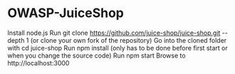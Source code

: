 # OWASP-JuiceShop
Install node.js
Run git clone https://github.com/juice-shop/juice-shop.git --depth 1 (or clone your own fork of the repository)
Go into the cloned folder with cd juice-shop
Run npm install (only has to be done before first start or when you change the source code)
Run npm start
Browse to http://localhost:3000
